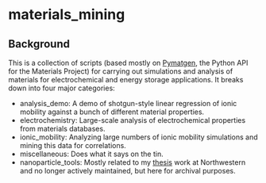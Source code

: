 # materials_mining

## Background
This is a collection of scripts (based mostly on [Pymatgen](http://pymatgen.org), the Python API for the Materials Project) for carrying out simulations and analysis of materials for electrochemical and energy storage applications.  It breaks down into four major categories:

* analysis_demo: A demo of shotgun-style linear regression of ionic mobility against a bunch of different material properties.
* electrochemistry: Large-scale analysis of electrochemical properties from materials databases.
* ionic_mobility: Analyzing large numbers of ionic mobility simulations and mining this data for correlations.
* miscellaneous: Does what it says on the tin.
* nanoparticle_tools: Mostly related to my [thesis](https://github.com/dchannah/thesis) work at Northwestern and no longer actively maintained, but here for archival purposes.

